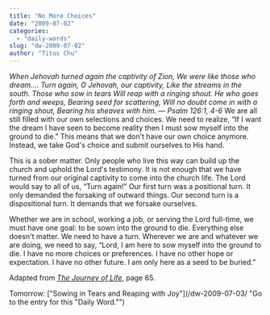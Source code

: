 ```yaml
---
title: "No More Choices"
date: "2009-07-02"
categories: 
  - "daily-words"
slug: "dw-2009-07-02"
author: "Titus Chu"
---
```


_When Jehovah turned again the captivity of Zion, We were like those who dream.... Turn again, O Jehovah, our captivity, Like the streams in the south. Those who sow in tears Will reap with a ringing shout. He who goes forth and weeps, Bearing seed for scattering, Will no doubt come in with a ringing shout, Bearing his sheaves with him. — Psalm 126:1, 4-6_ We are all still filled with our own selections and choices. We need to realize, “If I want the dream I have seen to become reality then I must sow myself into the ground to die.” This means that we don't have our own choice anymore. Instead, we take God's choice and submit ourselves to His hand.

This is a sober matter. Only people who live this way can build up the church and uphold the Lord's testimony. It is not enough that we have turned from our original captivity to come into the church life. The Lord would say to all of us, “Turn again!” Our first turn was a positional turn. It only demanded the forsaking of outward things. Our second turn is a dispositional turn. It demands that we forsake ourselves.

Whether we are in school, working a job, or serving the Lord full-time, we must have one goal: to be sown into the ground to die. Everything else doesn't matter. We need to have a turn. Wherever we are and whatever we are doing, we need to say, “Lord, I am here to sow myself into the ground to die. I have no more choices or preferences. I have no other hope or expectation. I have no other future. I am only here as a seed to be buried.”

Adapted from [_The Journey of Life_](/book-journey-of-life/ "Go to the entry for this book"), page 65.

Tomorrow: ["Sowing in Tears and Reaping with Joy"](/dw-2009-07-03/ "Go to the entry for this "Daily Word."")
